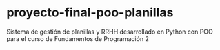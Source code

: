 # proyecto-final-poo-planillas
Sistema de gestión de planillas y RRHH desarrollado en Python con POO para el curso de Fundamentos de Programación 2
